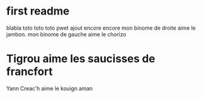 # first readme
blabla
toto toto toto
pwet
ajout encore
encore
mon binome de droite aime le jambon.
mon binome de gauche aime le chorizo
# Tigrou aime les saucisses de francfort
Yann Creac'h aime le kouign aman
